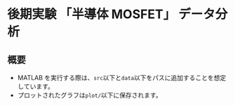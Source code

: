 # 後期実験 「半導体 MOSFET」 データ分析

## 概要

- MATLAB を実行する際は、`src`以下と`data`以下をパスに追加することを想定しています。
- プロットされたグラフは`plot/`以下に保存されます。
